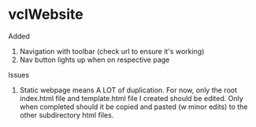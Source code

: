# vclWebsite

Added
1. Navigation with toolbar (check url to ensure it's working)
2. Nav button lights up when on respective page

Issues
1. Static webpage means A LOT of duplication. For now, only the root index.html file and template.html file I created should be edited. Only when completed should it be copied and pasted (w minor edits) to the other subdirectory html files.

